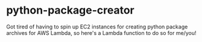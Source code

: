# python-package-creator
Got tired of having to spin up EC2 instances for creating python package archives for AWS Lambda, so here's a Lambda function to do so for me/you!
